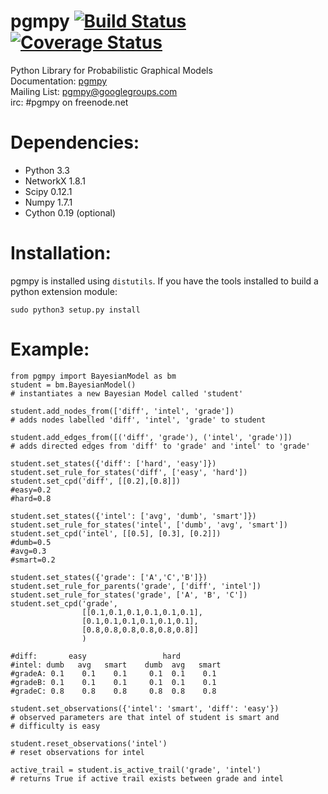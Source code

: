 pgmpy [![Build Status](https://travis-ci.org/pgmpy/pgmpy.png)](https://travis-ci.org/pgmpy/pgmpy) [![Coverage Status](https://coveralls.io/repos/pgmpy/pgmpy/badge.png?branch=dev)](https://coveralls.io/r/pgmpy/pgmpy?branch=dev)
=====

Python Library for Probabilistic Graphical Models  
Documentation: [pgmpy](http://pgmpy.readthedocs.org/en/latest/)  
Mailing List: pgmpy@googlegroups.com  
irc: #pgmpy on freenode.net

Dependencies:
=============
- Python 3.3
- NetworkX 1.8.1
- Scipy 0.12.1
- Numpy 1.7.1
- Cython 0.19 (optional)

Installation:
=============
pgmpy is installed using <code>distutils</code>. If you have the tools installed
to build a python extension module:

<code>sudo python3 setup.py install</code>

Example:
========
```python3
from pgmpy import BayesianModel as bm
student = bm.BayesianModel()
# instantiates a new Bayesian Model called 'student'

student.add_nodes_from(['diff', 'intel', 'grade'])
# adds nodes labelled 'diff', 'intel', 'grade' to student

student.add_edges_from([('diff', 'grade'), ('intel', 'grade')])
# adds directed edges from 'diff' to 'grade' and 'intel' to 'grade'

student.set_states({'diff': ['hard', 'easy']})
student.set_rule_for_states('diff', ['easy', 'hard'])
student.set_cpd('diff', [[0.2],[0.8]])
#easy=0.2
#hard=0.8

student.set_states({'intel': ['avg', 'dumb', 'smart']})
student.set_rule_for_states('intel', ['dumb', 'avg', 'smart'])
student.set_cpd('intel', [[0.5], [0.3], [0.2]]) 
#dumb=0.5
#avg=0.3
#smart=0.2

student.set_states({'grade': ['A','C','B']})
student.set_rule_for_parents('grade', ['diff', 'intel'])
student.set_rule_for_states('grade', ['A', 'B', 'C'])
student.set_cpd('grade',
                [[0.1,0.1,0.1,0.1,0.1,0.1],
                [0.1,0.1,0.1,0.1,0.1,0.1], 
                [0.8,0.8,0.8,0.8,0.8,0.8]]
                )

#diff:       easy                 hard
#intel: dumb   avg   smart    dumb  avg   smart
#gradeA: 0.1    0.1    0.1     0.1  0.1    0.1  
#gradeB: 0.1    0.1    0.1     0.1  0.1    0.1
#gradeC: 0.8    0.8    0.8     0.8  0.8    0.8

student.set_observations({'intel': 'smart', 'diff': 'easy'})
# observed parameters are that intel of student is smart and
# difficulty is easy

student.reset_observations('intel')
# reset observations for intel

active_trail = student.is_active_trail('grade', 'intel')
# returns True if active trail exists between grade and intel

```
